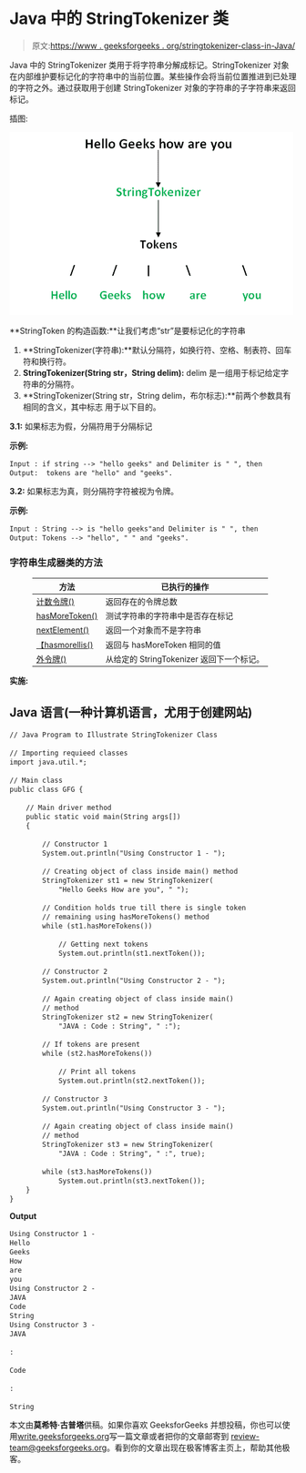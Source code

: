 # Java 中的 StringTokenizer 类

> 原文:[https://www . geeksforgeeks . org/stringtokenizer-class-in-Java/](https://www.geeksforgeeks.org/stringtokenizer-class-in-java/)

Java 中的 StringTokenizer 类用于将字符串分解成标记。StringTokenizer 对象在内部维护要标记化的字符串中的当前位置。某些操作会将当前位置推进到已处理的字符之外。通过获取用于创建 StringTokenizer 对象的字符串的子字符串来返回标记。

插图:

![stringtokenizer](img/b614c96a51261f01582390a4c57586c5.png)

**StringToken 的构造函数:**让我们考虑“str”是要标记化的字符串

1.  **StringTokenizer(字符串):**默认分隔符，如换行符、空格、制表符、回车符和换行符。
2.  **StringTokenizer(String str，String delim):** delim 是一组用于标记给定字符串的分隔符。
3.  **StringTokenizer(String str，String delim，布尔标志):**前两个参数具有相同的含义，其中标志
    用于以下目的。

**3.1:** 如果标志为假，分隔符用于分隔标记

**示例:**

```
Input : if string --> "hello geeks" and Delimiter is " ", then 
Output:  tokens are "hello" and "geeks".
```

**3.2:** 如果标志为真，则分隔符字符被视为令牌。

**示例:**

```
Input : String --> is "hello geeks"and Delimiter is " ", then 
Output: Tokens --> "hello", " " and "geeks".
```

### 字符串生成器类的方法

<figure class="table">

| 方法 | 已执行的操作 |
| --- | --- |
| [计数令牌()](https://www.geeksforgeeks.org/stringtokenizer-counttokens-method-in-java-with-examples/) | 返回存在的令牌总数 |
| [hasMoreToken()](https://www.geeksforgeeks.org/stringtokenizer-hasmoretokens-method-in-java-with-examples/) | 测试字符串的字符串中是否存在标记 |
| [nextElement()](https://www.geeksforgeeks.org/stringtokenizer-nextelement-method-in-java-with-examples/#:~:text=The%20nextElement()%20method%20of,Object%20rather%20than%20the%20String.) | 返回一个对象而不是字符串 |
| [【hasmorellis()](https://www.geeksforgeeks.org/stringtokenizer-hasmoreelements-method-in-java-with-examples/) | 返回与 hasMoreToken 相同的值 |
| [外令牌()](https://www.geeksforgeeks.org/stringtokenizer-nexttoken-method-in-java-with-examples/) | 从给定的 StringTokenizer 返回下一个标记。 |

</figure>

**实施:**

## Java 语言(一种计算机语言，尤用于创建网站)

```
// Java Program to Illustrate StringTokenizer Class

// Importing requieed classes
import java.util.*;

// Main class
public class GFG {

    // Main driver method
    public static void main(String args[])
    {

        // Constructor 1
        System.out.println("Using Constructor 1 - ");

        // Creating object of class inside main() method
        StringTokenizer st1 = new StringTokenizer(
            "Hello Geeks How are you", " ");

        // Condition holds true till there is single token
        // remaining using hasMoreTokens() method
        while (st1.hasMoreTokens())

            // Getting next tokens
            System.out.println(st1.nextToken());

        // Constructor 2
        System.out.println("Using Constructor 2 - ");

        // Again creating object of class inside main()
        // method
        StringTokenizer st2 = new StringTokenizer(
            "JAVA : Code : String", " :");

        // If tokens are present
        while (st2.hasMoreTokens())

            // Print all tokens
            System.out.println(st2.nextToken());

        // Constructor 3
        System.out.println("Using Constructor 3 - ");

        // Again creating object of class inside main()
        // method
        StringTokenizer st3 = new StringTokenizer(
            "JAVA : Code : String", " :", true);

        while (st3.hasMoreTokens())
            System.out.println(st3.nextToken());
    }
}
```

**Output**

```
Using Constructor 1 - 
Hello
Geeks
How
are
you
Using Constructor 2 - 
JAVA
Code
String
Using Constructor 3 - 
JAVA

:

Code

:

String
```

本文由**莫希特·古普塔**供稿。如果你喜欢 GeeksforGeeks 并想投稿，你也可以使用[write.geeksforgeeks.org](http://www.write.geeksforgeeks.org)写一篇文章或者把你的文章邮寄到 review-team@geeksforgeeks.org。看到你的文章出现在极客博客主页上，帮助其他极客。